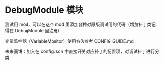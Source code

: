 # DebugModule 模块

测试用 mod，可以在这个 mod 里添加各种对原版调试用的代码（增加补丁类记得在 DebugModule 里注册）

变量监控器（VariableMonitor）使用方法参考 CONFIG_GUIDE.md

未来画饼：加入在 config.json 中直接开关对应补丁的配置项，对调试补丁进行分类

